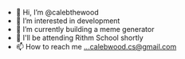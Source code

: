 - 👋 Hi, I’m @calebthewood
- 👀 I’m interested in development
- 🌱 I’m currently building a meme generator
- 💞️ I'll be attending Rithm School shortly
- 📫 How to reach me ...calebwood.cs@gmail.com

<!---
calebthewood/calebthewood is a ✨ special ✨ repository because its `README.md` (this file) appears on your GitHub profile.
You can click the Preview link to take a look at your changes.
--->
